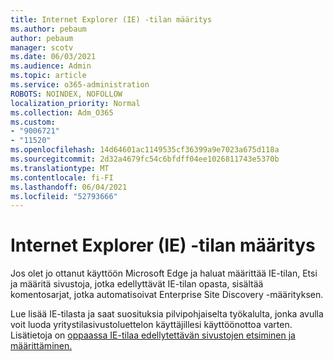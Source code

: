 ```yaml
---
title: Internet Explorer (IE) -tilan määritys
ms.author: pebaum
author: pebaum
manager: scotv
ms.date: 06/03/2021
ms.audience: Admin
ms.topic: article
ms.service: o365-administration
ROBOTS: NOINDEX, NOFOLLOW
localization_priority: Normal
ms.collection: Adm_O365
ms.custom:
- "9006721"
- "11520"
ms.openlocfilehash: 14d64601ac1149535cf36399a9e7023a675d118a
ms.sourcegitcommit: 2d32a4679fc54c6bfdff04ee1026811743e5370b
ms.translationtype: MT
ms.contentlocale: fi-FI
ms.lasthandoff: 06/04/2021
ms.locfileid: "52793666"
---
```

# <a name="internet-explorer-ie-mode-configuration"></a>Internet Explorer (IE) -tilan määritys

Jos olet jo ottanut käyttöön Microsoft Edge ja haluat määrittää IE-tilan, Etsi ja määritä sivustoja, jotka edellyttävät IE-tilan opasta, sisältää komentosarjat, jotka automatisoivat Enterprise Site Discovery -määrityksen. 

Lue lisää IE-tilasta ja saat suosituksia pilvipohjaiselta työkalulta, jonka avulla voit luoda yritystilasivustoluettelon käyttäjillesi käyttöönottoa varten. Lisätietoja on [oppaassa IE-tilaa edellytettävän sivustojen etsiminen ja määrittäminen.](https://admin.microsoft.com/AdminPortal/Home?#/modernonboarding/configureiemode)